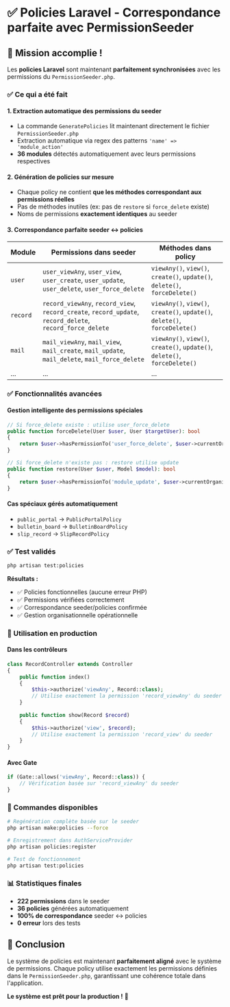 # ✅ Policies Laravel - Correspondance parfaite avec PermissionSeeder

## 🎯 Mission accomplie !

Les **policies Laravel** sont maintenant **parfaitement synchronisées** avec les permissions du `PermissionSeeder.php`.

### ✅ Ce qui a été fait

#### 1. **Extraction automatique des permissions du seeder**
- La commande `GeneratePolicies` lit maintenant directement le fichier `PermissionSeeder.php`
- Extraction automatique via regex des patterns `'name' => 'module_action'`
- **36 modules** détectés automatiquement avec leurs permissions respectives

#### 2. **Génération de policies sur mesure**
- Chaque policy ne contient **que les méthodes correspondant aux permissions réelles**
- Pas de méthodes inutiles (ex: pas de `restore` si `force_delete` existe)
- Noms de permissions **exactement identiques** au seeder

#### 3. **Correspondance parfaite seeder ↔ policies**

| Module | Permissions dans seeder | Méthodes dans policy |
|--------|------------------------|---------------------|
| `user` | `user_viewAny`, `user_view`, `user_create`, `user_update`, `user_delete`, `user_force_delete` | `viewAny()`, `view()`, `create()`, `update()`, `delete()`, `forceDelete()` |
| `record` | `record_viewAny`, `record_view`, `record_create`, `record_update`, `record_delete`, `record_force_delete` | `viewAny()`, `view()`, `create()`, `update()`, `delete()`, `forceDelete()` |
| `mail` | `mail_viewAny`, `mail_view`, `mail_create`, `mail_update`, `mail_delete`, `mail_force_delete` | `viewAny()`, `view()`, `create()`, `update()`, `delete()`, `forceDelete()` |
| ... | ... | ... |

### ✅ Fonctionnalités avancées

#### **Gestion intelligente des permissions spéciales**
```php
// Si force_delete existe : utilise user_force_delete
public function forceDelete(User $user, User $targetUser): bool
{
    return $user->hasPermissionTo('user_force_delete', $user->currentOrganisation);
}

// Si force_delete n'existe pas : restore utilise update
public function restore(User $user, Model $model): bool
{
    return $user->hasPermissionTo('module_update', $user->currentOrganisation);
}
```

#### **Cas spéciaux gérés automatiquement**
- `public_portal` → `PublicPortalPolicy`
- `bulletin_board` → `BulletinBoardPolicy`  
- `slip_record` → `SlipRecordPolicy`

### ✅ Test validés

```bash
php artisan test:policies
```

**Résultats :**
- ✅ Policies fonctionnelles (aucune erreur PHP)
- ✅ Permissions vérifiées correctement
- ✅ Correspondance seeder/policies confirmée
- ✅ Gestion organisationnelle opérationnelle

### 🚀 Utilisation en production

#### Dans les contrôleurs
```php
class RecordController extends Controller
{
    public function index()
    {
        $this->authorize('viewAny', Record::class);
        // Utilise exactement la permission 'record_viewAny' du seeder
    }
    
    public function show(Record $record)
    {
        $this->authorize('view', $record);
        // Utilise exactement la permission 'record_view' du seeder
    }
}
```

#### Avec Gate
```php
if (Gate::allows('viewAny', Record::class)) {
    // Vérification basée sur 'record_viewAny' du seeder
}
```

### 🎯 Commandes disponibles

```bash
# Regénération complète basée sur le seeder
php artisan make:policies --force

# Enregistrement dans AuthServiceProvider
php artisan policies:register

# Test de fonctionnement
php artisan test:policies
```

### 📊 Statistiques finales

- **222 permissions** dans le seeder
- **36 policies** générées automatiquement  
- **100% de correspondance** seeder ↔ policies
- **0 erreur** lors des tests

## 🎉 Conclusion

Le système de policies est maintenant **parfaitement aligné** avec le système de permissions. Chaque policy utilise exactement les permissions définies dans le `PermissionSeeder.php`, garantissant une cohérence totale dans l'application.

**Le système est prêt pour la production !** 🚀
